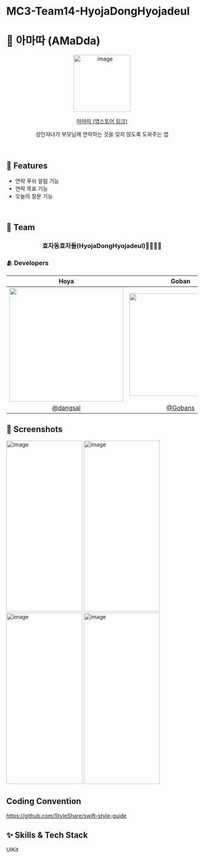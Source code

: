 # MC3-Team14-HyojaDongHyojadeul

# 📱 아마따 (AMaDda)

<div align="center">

<img width="150" height="150" alt="image" src="https://user-images.githubusercontent.com/56781342/183575958-20f965d3-4008-490e-b63a-cd80183c127a.png">


[아마따 (앱스토어 링크)](https://apps.apple.com/kr/app/%EC%95%84%EB%A7%88%EB%94%B0-%EC%95%84-%EB%A7%9E%EB%8B%A4-%EA%B0%80%EC%A1%B1%ED%95%9C%ED%85%8C-%EC%97%B0%EB%9D%BD%ED%95%B4%EC%95%BC%EC%A7%80/id1639102740)

성인자녀가 부모님께 연락하는 것을 잊지 않도록 도와주는 앱


</div>

<br/>

## 📌 Features
- 연락 푸쉬 알림 기능
- 연락 목표 기능
- 오늘의 질문 기능

<br/>

## 👥 Team

<div align="center">

### 효자동효자들(HyojaDongHyojadeul)👨‍👩‍👧‍👦

</div>

### 🫂 Developers

|Hoya|Goban|Id|Raymond|Oz|
|:-:|:-:|:-:|:-:|:-:|
|<img src="https://github.com/dangsal.png" width="300">|<img src="https://github.com/Gobans.png" width="270">|<img src="https://github.com/seongmin221.png" width="250">|<img src="https://github.com/SH0123.png" width="300">|<img src="https://github.com/glitterer.png" width="290">|
|[@dangsal](https://github.com/dangsal)|[@Gobans](https://github.com/Gobans)|[@seongmin221](https://github.com/seongmin221)|[@SH0123](https://github.com/SH0123)|[@glitterer](https://github.com/glitterer)|

## 🌃 Screenshots

<img width="200" height="450" alt="image" src="https://user-images.githubusercontent.com/56781342/183576866-8e119077-6af8-4ecf-8cce-5dd7183987a8.png"> <img  width="200" height="450" alt="image" src="https://user-images.githubusercontent.com/56781342/183576879-eaa6c7e3-2fc0-4bac-80dd-5f75e8bc0743.png"> <img  width="200" height="450" alt="image" src="https://user-images.githubusercontent.com/56781342/183576891-58e43203-63f3-4095-98e1-06677a380be7.png"> <img  width="200" height="450" alt="image" src="https://user-images.githubusercontent.com/56781342/183576900-c09c443d-7ab7-4047-901b-b100b370f248.png">

## Coding Convention

https://github.com/StyleShare/swift-style-guide

## ✨ Skills & Tech Stack
UIKit
